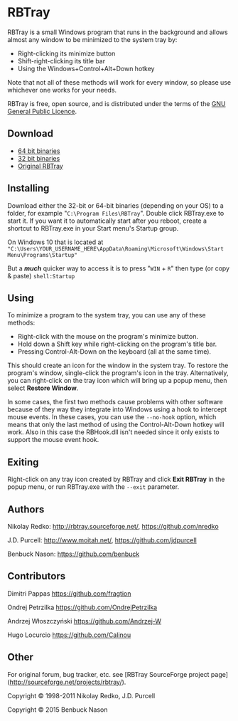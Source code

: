 # RBTray

RBTray is a small Windows program that runs in the background and allows almost
any window to be minimized to the system tray by:

- Right-clicking its minimize button
- Shift-right-clicking its title bar
- Using the Windows+Control+Alt+Down hotkey

Note that not all of these methods will work for every window, so please use
whichever one works for your needs.

RBTray is free, open source, and is distributed under the terms of the [GNU
General Public Licence](http://www.gnu.org/copyleft/gpl.html).

## Download

- [64 bit binaries](x64)
- [32 bit binaries](x86)
- [Original RBTray](https://sourceforge.net/projects/rbtray/files/)

## Installing

Download either the 32-bit or 64-bit binaries (depending on your OS) to a folder,
for example "`C:\Program Files\RBTray`". Double click RBTray.exe to start it. If
you want it to automatically start after you reboot, create a shortcut to
RBTray.exe in your Start menu's Startup group.

On Windows 10 that is located at
`"C:\Users\YOUR_USERNAME_HERE\AppData\Roaming\Microsoft\Windows\Start Menu\Programs\Startup"`

But a **_much_** quicker way to access it is to press "`WIN` + `R`" then type
(or copy & paste) `shell:Startup`

## Using

To minimize a program to the system tray, you can use any of these methods:

- Right-click with the mouse on the program's minimize button.
- Hold down a Shift key while right-clicking on the program's title bar.
- Pressing Control-Alt-Down on the keyboard (all at the same time).

This should create an icon for the window in the system tray. To restore the
program's window, single-click the program's icon in the tray. Alternatively,
you can right-click on the tray icon which will bring up a popup menu, then
select **Restore Window**.

In some cases, the first two methods cause problems with other software because
of they way they integrate into Windows using a hook to intercept mouse events.
In these cases, you can use the `--no-hook` option, which means that only the
last method of using the Control-Alt-Down hotkey will work. Also in this case
the RBHook.dll isn't needed since it only exists to support the mouse event
hook.

## Exiting

Right-click on any tray icon created by RBTray and click **Exit RBTray** in the
popup menu, or run RBTray.exe with the `--exit` parameter.

## Authors

Nikolay Redko: <http://rbtray.sourceforge.net/>, <https://github.com/nredko>

J.D. Purcell: <http://www.moitah.net/>, <https://github.com/jdpurcell>

Benbuck Nason: <https://github.com/benbuck>

## Contributors

Dimitri Pappas <https://github.com/fragtion>

Ondrej Petrzilka <https://github.com/OndrejPetrzilka>

Andrzej Włoszczyński <https://github.com/Andrzej-W>

Hugo Locurcio <https://github.com/Calinou>

## Other

For original forum, bug tracker, etc. see [RBTray SourceForge project page]
(<http://sourceforge.net/projects/rbtray/>).

Copyright &copy; 1998-2011 Nikolay Redko, J.D. Purcell

Copyright &copy; 2015 Benbuck Nason
